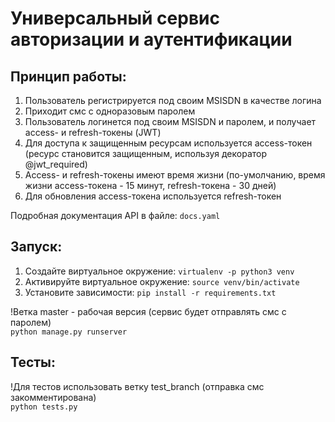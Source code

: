 # Универсальный сервис авторизации и аутентификации

## Принцип работы:

1. Пользователь регистрируется под своим MSISDN в качестве логина
2. Приходит смс с одноразовым паролем
3. Пользователь логинется под своим MSISDN и паролем, и получает access- и refresh-токены (JWT)
4. Для доступа к защищенным ресурсам используется access-токен (ресурс становится защищенным, используя декоратор @jwt_required)
5. Access- и refresh-токены имеют время жизни (по-умолчанию, время жизни access-токена - 15 минут, refresh-токена - 30 дней)
6. Для обновления access-токена используется refresh-токен

Подробная документация API в файле: ```docs.yaml```

## Запуск:

1. Создайте виртуальное окружение: ```virtualenv -p python3 venv```  
2. Активируйте виртуальное окружение: ```source venv/bin/activate```  
3. Установите зависимости: ```pip install -r requirements.txt```  

!Ветка master - рабочая версия (сервис будет отправлять смс с паролем)  
```python manage.py runserver```

## Тесты:

!Для тестов использовать ветку test_branch (отправка смс закомментирована)  
```python tests.py```
